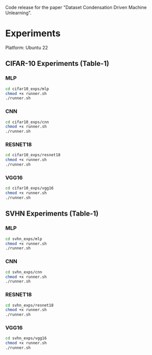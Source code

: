 Code release for the paper "Dataset Condensation Driven Machine Unlearning".


# Experiments

Platform: Ubuntu 22

## CIFAR-10 Experiments (Table-1)
### MLP
```bash
cd cifar10_exps/mlp
chmod +x runner.sh
./runner.sh
```

### CNN
```bash
cd cifar10_exps/cnn
chmod +x runner.sh
./runner.sh
```


### RESNET18
```bash
cd cifar10_exps/resnet18
chmod +x runner.sh
./runner.sh
```

### VGG16
```bash
cd cifar10_exps/vgg16
chmod +x runner.sh
./runner.sh
```

## SVHN Experiments (Table-1)

### MLP
```bash
cd svhn_exps/mlp
chmod +x runner.sh
./runner.sh
```

### CNN
```bash
cd svhn_exps/cnn
chmod +x runner.sh
./runner.sh
```

### RESNET18
```bash
cd svhn_exps/resnet18
chmod +x runner.sh
./runner.sh
```

### VGG16
```bash
cd svhn_exps/vgg16
chmod +x runner.sh
./runner.sh
```
